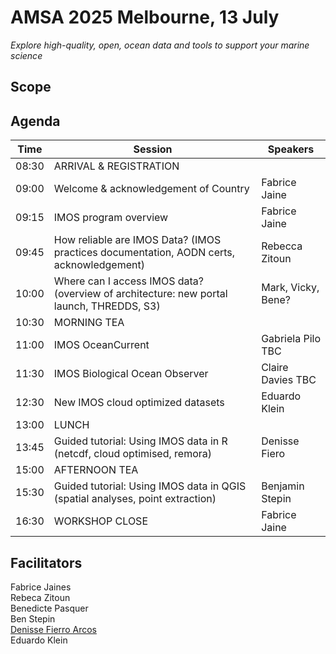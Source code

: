 # AMSA 2025 Melbourne, 13 July  

*Explore high-quality, open, ocean data and tools to support your marine science* 

## Scope  

## Agenda  

| Time     | Session                                                                                   | Speakers           |
|----------|-------------------------------------------------------------------------------------------|--------------------|
| 08:30 | ARRIVAL & REGISTRATION                                                                    |                    |
| 09:00 | Welcome & acknowledgement of Country                                                      | Fabrice Jaine      |
| 09:15 | IMOS program overview                                                                     | Fabrice Jaine      |
| 09:45 | How reliable are IMOS Data? (IMOS practices documentation, AODN certs, acknowledgement)   | Rebecca Zitoun     |
| 10:00 | Where can I access IMOS data? (overview of architecture: new portal launch, THREDDS, S3)  | Mark, Vicky, Bene? |
| 10:30 | MORNING TEA                                                                               |                    |
| 11:00 | IMOS OceanCurrent                                                                         | Gabriela Pilo TBC  |
| 11:30 | IMOS Biological Ocean Observer                                                            | Claire Davies TBC  |
| 12:30 | New IMOS cloud optimized datasets                                                         | Eduardo Klein      |
| 13:00 | LUNCH                                                                                     |                    |
| 13:45 | Guided tutorial: Using IMOS data in R (netcdf, cloud optimised, remora)                   | Denisse Fiero      |
| 15:00 | AFTERNOON TEA                                                                             |                    |
| 15:30 | Guided tutorial: Using IMOS data in QGIS (spatial analyses, point extraction)             | Benjamin Stepin    |
| 16:30 | WORKSHOP CLOSE                                                                            | Fabrice Jaine      |


## Facilitators  
Fabrice Jaines  
Rebeca Zitoun  
Benedicte Pasquer  
Ben Stepin  
[Denisse Fierro Arcos](https://github.com/lidefi87/)  
Eduardo Klein  


